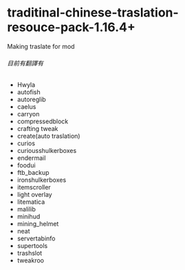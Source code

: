 # traditinal-chinese-traslation-resouce-pack-1.16.4+
Making traslate for mod<br>
###### 目前有翻譯有
* Hwyla
* autofish
* autoreglib
* caelus
* carryon
* compressedblock
* crafting tweak
* create(auto traslation)
* curios
* curiousshulkerboxes
* endermail
* foodui
* ftb_backup
* ironshulkerboxes
* itemscroller
* light overlay
* litematica
* malilib
* minihud
* mining_helmet
* neat
* servertabinfo
* supertools
* trashslot
* tweakroo


